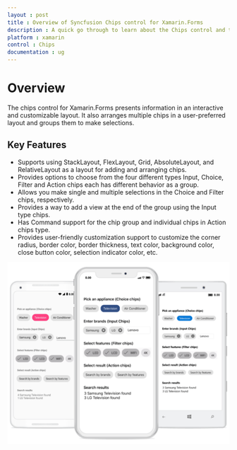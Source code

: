 ```yaml
---
layout : post
title : Overview of Syncfusion Chips control for Xamarin.Forms
description : A quick go through to learn about the Chips control and the key features available in it. 
platform : xamarin
control : Chips
documentation : ug
---
```


# Overview

The chips control for Xamarin.Forms presents information in an interactive and customizable layout. It also arranges multiple chips in a user-preferred layout and groups them to make selections. 

## Key Features

* Supports using StackLayout, FlexLayout, Grid, AbsoluteLayout, and RelativeLayout as a layout for adding and arranging chips.
* Provides options to choose from the four different types Input, Choice, Filter and Action chips each has different behavior as a group. 
* Allows you make single and multiple selections in the Choice and Filter chips, respectively.
* Provides a way to add a view at the end of the group using the Input type chips.
* Has Command support for the chip group and individual chips in Action chips type.
* Provides user-friendly customization support to customize the corner radius, border color, border thickness, text color, background color, close button color, selection indicator color, etc.

![overview of chips control](images/overview_image/chip_overview_image.png)